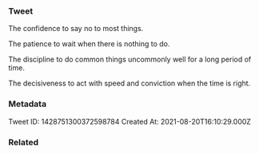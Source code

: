 ### Tweet
The confidence to say no to most things.

The patience to wait when there is nothing to do.

The discipline to do common things uncommonly well for a long period of time.
 
The decisiveness to act with speed and conviction when the time is right.

### Metadata
Tweet ID: 1428751300372598784
Created At: 2021-08-20T16:10:29.000Z

### Related

